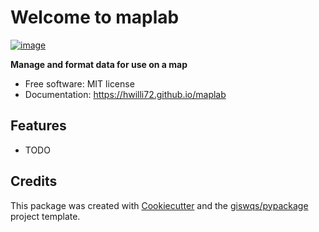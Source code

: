 # Welcome to maplab


[![image](https://img.shields.io/pypi/v/maplab.svg)](https://pypi.python.org/pypi/maplab)


**Manage and format data for use on a map**


-   Free software: MIT license
-   Documentation: <https://hwilli72.github.io/maplab>
    

## Features

-   TODO

## Credits

This package was created with [Cookiecutter](https://github.com/cookiecutter/cookiecutter) and the [giswqs/pypackage](https://github.com/giswqs/pypackage) project template.

